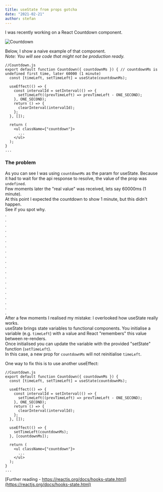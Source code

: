 ```yaml
---
title: useState from props gotcha
date: "2021-02-21"
author: stefan
---
```


I was recently working on a React Countdown component.

![Countdown](/images/countdown1.png)

Below, I show a naive example of that component.  
_Note: You will see code that might not be production ready._

    //Countdown.js
    export default function Countdown({ countdownMs }) { // countdownMs is undefined first time, later 60000 (1 minute)
      const [timeLeft, setTimeLeft] = useState(countdownMs); 

      useEffect(() => {
        const intervalId = setInterval(() => {
          setTimeLeft((prevTimeLeft) => prevTimeLeft - ONE_SECOND);
        }, ONE_SECOND);
        return () => {
          clearInterval(intervalId);
        };
      }, []);

      return (
        <ul className={"countdown"}>
          ...
        </ul>
      );
    }
    ...

### The problem
As you can see I was using `countdownMs` as the param for useState. Because it had to wait for the api response to
resolve, the value of the prop was `undefined`.  
Few moments later the "real value" was received, lets say 60000ms (1 minute).  
At this point I expected the countdown to show 1 minute, but this didn't happen.  
See if you spot why.  
.  
.  
.  
.  
.  
.    
.  
.  
.  
.  
.  
.  
.  
.  
.  
.  
.  
.  
.  
.  
After a few moments I realised my mistake: I overlooked how useState really works.   
useState brings state variables to functional components. You initialise a variable (e.g. `timeLeft`) with a value and 
React "remembers" this value between re-renders.   
Once initialised you can update the variable with the provided "setState" function (`setTimeLeft`).   
In this case, a new prop for `countdownMs` will not reinitialise `timeLeft`.   

One way to fix this is to use another useEffect: 

    //Countdown.js
    export default function Countdown({ countdownMs }) {
      const [timeLeft, setTimeLeft] = useState(countdownMs);
      
      useEffect(() => {
        const intervalId = setInterval(() => {
          setTimeLeft((prevTimeLeft) => prevTimeLeft - ONE_SECOND);
        }, ONE_SECOND);
        return () => {
          clearInterval(intervalId);
        };
      }, []);
      
      useEffect(() => {
        setTimeLeft(countdownMs);
      }, [countdownMs]);
      
      return (
        <ul className={"countdown"}>
          ...
        </ul>
      );
    }
    ...

[Further reading - https://reactjs.org/docs/hooks-state.html](https://reactjs.org/docs/hooks-state.html)
